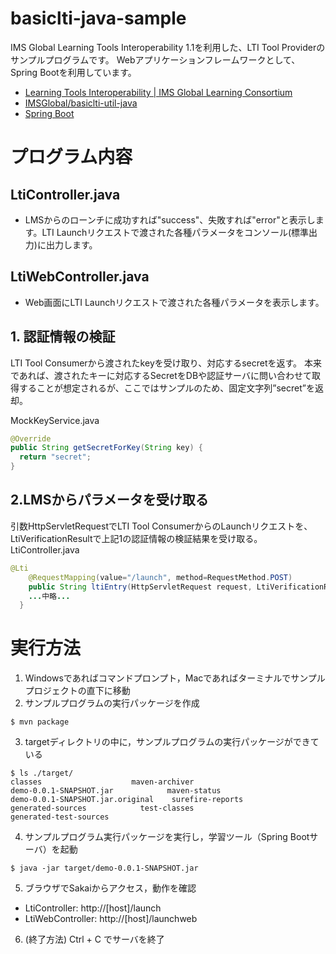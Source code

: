 # basiclti-java-sample
IMS Global Learning Tools Interoperability 1.1を利用した、LTI Tool Providerのサンプルプログラムです。
Webアプリケーションフレームワークとして、Spring Bootを利用しています。

- [Learning Tools Interoperability | IMS Global Learning Consortium](https://www.imsglobal.org/activity/learning-tools-interoperability)
- [IMSGlobal/basiclti-util-java](https://github.com/IMSGlobal/basiclti-util-java)
- [Spring Boot](https://projects.spring.io/spring-boot/)


# プログラム内容
## LtiController.java
- LMSからのローンチに成功すれば"success"、失敗すれば"error"と表示します。LTI Launchリクエストで渡された各種パラメータをコンソール(標準出力)に出力します。

## LtiWebController.java
- Web画面にLTI Launchリクエストで渡された各種パラメータを表示します。

## 1. 認証情報の検証
LTI Tool Consumerから渡されたkeyを受け取り、対応するsecretを返す。
本来であれば、渡されたキーに対応するSecretをDBや認証サーバに問い合わせて取得することが想定されるが、ここではサンプルのため、固定文字列”secret”を返却。

MockKeyService.java
```java
@Override
public String getSecretForKey(String key) {
  return "secret";
}
```

## 2.LMSからパラメータを受け取る
引数HttpServletRequestでLTI Tool ConsumerからのLaunchリクエストを、LtiVerificationResultで上記1の認証情報の検証結果を受け取る。
LtiController.java
```java
@Lti
	@RequestMapping(value="/launch", method=RequestMethod.POST)
	public String ltiEntry(HttpServletRequest request, LtiVerificationResult result) {
    ...中略...
  }
```

# 実行方法
1. Windowsであればコマンドプロンプト，Macであればターミナルでサンプルプロジェクトの直下に移動
2. サンプルプログラムの実行パッケージを作成
```
$ mvn package
```
3. targetディレクトリの中に，サンプルプログラムの実行パッケージができている
```
$ ls ./target/
classes                    maven-archiver
demo-0.0.1-SNAPSHOT.jar            maven-status
demo-0.0.1-SNAPSHOT.jar.original    surefire-reports
generated-sources            test-classes
generated-test-sources
```
4. サンプルプログラム実行パッケージを実行し，学習ツール（Spring Bootサーバ）を起動
```
$ java -jar target/demo-0.0.1-SNAPSHOT.jar
```
5. ブラウザでSakaiからアクセス，動作を確認
 - LtiController: http://[host]/launch
 - LtiWebController: http://[host]/launchweb
6. (終了方法) Ctrl + C でサーバを終了
